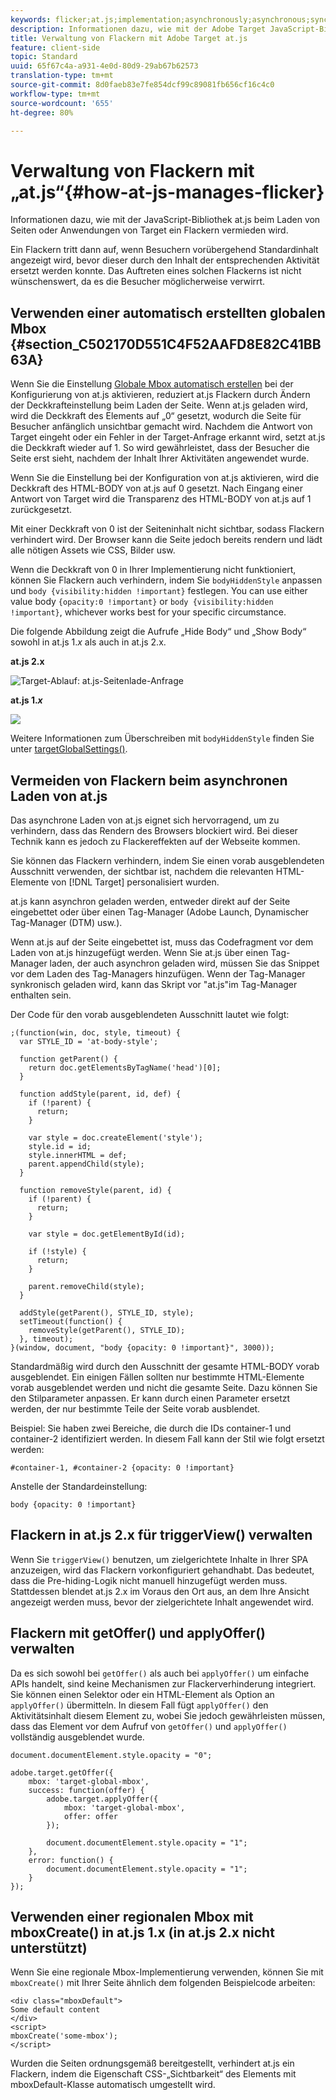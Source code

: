 ```yaml
---
keywords: flicker;at.js;implementation;asynchronously;asynchronous;synchronously;synchronous
description: Informationen dazu, wie mit der Adobe Target JavaScript-Bibliothek at.js beim Laden von Seiten oder Anwendungen von Target ein Flackern vermieden wird.
title: Verwaltung von Flackern mit Adobe Target at.js
feature: client-side
topic: Standard
uuid: 65f67c4a-a931-4e0d-80d9-29ab67b62573
translation-type: tm+mt
source-git-commit: 8d0faeb83e7fe854dcf99c89081fb656cf16c4c0
workflow-type: tm+mt
source-wordcount: '655'
ht-degree: 80%

---
```



# Verwaltung von Flackern mit „at.js“{#how-at-js-manages-flicker}

Informationen dazu, wie mit der JavaScript-Bibliothek at.js beim Laden von Seiten oder Anwendungen von Target ein Flackern vermieden wird.

Ein Flackern tritt dann auf, wenn Besuchern vorübergehend Standardinhalt angezeigt wird, bevor dieser durch den Inhalt der entsprechenden Aktivität ersetzt werden konnte. Das Auftreten eines solchen Flackerns ist nicht wünschenswert, da es die Besucher möglicherweise verwirrt.

## Verwenden einer automatisch erstellten globalen Mbox {#section_C502170D551C4F52AAFD8E82C41BB63A}

Wenn Sie die Einstellung [Globale Mbox automatisch erstellen](../../../c-implementing-target/c-implementing-target-for-client-side-web/t-mbox-download/c-understanding-global-mbox/understanding-global-mbox.md#concept_76AC0EC995A048238F3220F53773DB13) bei der Konfigurierung von at.js aktivieren, reduziert at.js Flackern durch Ändern der Deckkrafteinstellung beim Laden der Seite. Wenn at.js geladen wird, wird die Deckkraft des <body> Elements auf „0“ gesetzt, wodurch die Seite für Besucher anfänglich unsichtbar gemacht wird. Nachdem die Antwort von Target eingeht oder ein Fehler in der Target-Anfrage erkannt wird, setzt at.js die Deckkraft wieder auf 1. So wird gewährleistet, dass der Besucher die Seite erst sieht, nachdem der Inhalt Ihrer Aktivitäten angewendet wurde.

Wenn Sie die Einstellung bei der Konfiguration von at.js aktivieren, wird die Deckkraft des HTML-BODY von at.js auf 0 gesetzt. Nach Eingang einer Antwort von Target wird die Transparenz des HTML-BODY von at.js auf 1 zurückgesetzt.

Mit einer Deckkraft von 0 ist der Seiteninhalt nicht sichtbar, sodass Flackern verhindert wird. Der Browser kann die Seite jedoch bereits rendern und lädt alle nötigen Assets wie CSS, Bilder usw.

Wenn die Deckkraft von 0 in Ihrer Implementierung nicht funktioniert, können Sie Flackern auch verhindern, indem Sie `bodyHiddenStyle` anpassen und `body {visibility:hidden !important}` festlegen. You can use either value body `{opacity:0 !important}` or `body {visibility:hidden !important}`, whichever works best for your specific circumstance.

Die folgende Abbildung zeigt die Aufrufe „Hide Body“ und „Show Body“ sowohl in at.js 1.*x* als auch in at.js 2.x.

**at.js 2.x**

![Target-Ablauf: at.js-Seitenlade-Anfrage](/help/c-implementing-target/c-implementing-target-for-client-side-web/assets/atjs-20-flow-page-load-request.png)

**at.js 1.*x***

![](assets/target-flow2.png)

Weitere Informationen zum Überschreiben mit `bodyHiddenStyle` finden Sie unter [targetGlobalSettings()](/help/c-implementing-target/c-implementing-target-for-client-side-web/targetgobalsettings.md).

## Vermeiden von Flackern beim asynchronen Laden von at.js

Das asynchrone Laden von at.js eignet sich hervorragend, um zu verhindern, dass das Rendern des Browsers blockiert wird. Bei dieser Technik kann es jedoch zu Flackereffekten auf der Webseite kommen.

Sie können das Flackern verhindern, indem Sie einen vorab ausgeblendeten Ausschnitt verwenden, der sichtbar ist, nachdem die relevanten HTML-Elemente von [!DNL Target] personalisiert wurden. 

at.js kann asynchron geladen werden, entweder direkt auf der Seite eingebettet oder über einen Tag-Manager (Adobe Launch, Dynamischer Tag-Manager (DTM) usw.).

Wenn at.js auf der Seite eingebettet ist, muss das Codefragment vor dem Laden von at.js hinzugefügt werden. Wenn Sie at.js über einen Tag-Manager laden, der auch asynchron geladen wird, müssen Sie das Snippet vor dem Laden des Tag-Managers hinzufügen. Wenn der Tag-Manager synkronisch geladen wird, kann das Skript vor &quot;at.js&quot;im Tag-Manager enthalten sein.

Der Code für den vorab ausgeblendeten Ausschnitt lautet wie folgt:

```
;(function(win, doc, style, timeout) {
  var STYLE_ID = 'at-body-style';

  function getParent() {
    return doc.getElementsByTagName('head')[0];
  }

  function addStyle(parent, id, def) {
    if (!parent) {
      return;
    }

    var style = doc.createElement('style');
    style.id = id;
    style.innerHTML = def;
    parent.appendChild(style);
  }

  function removeStyle(parent, id) {
    if (!parent) {
      return;
    }

    var style = doc.getElementById(id);

    if (!style) {
      return;
    }

    parent.removeChild(style);
  }

  addStyle(getParent(), STYLE_ID, style);
  setTimeout(function() {
    removeStyle(getParent(), STYLE_ID);
  }, timeout);
}(window, document, "body {opacity: 0 !important}", 3000));
```

Standardmäßig wird durch den Ausschnitt der gesamte HTML-BODY vorab ausgeblendet. Ein einigen Fällen sollten nur bestimmte HTML-Elemente vorab ausgeblendet werden und nicht die gesamte Seite. Dazu können Sie den Stilparameter anpassen. Er kann durch einen Parameter ersetzt werden, der nur bestimmte Teile der Seite vorab ausblendet.

Beispiel: Sie haben zwei Bereiche, die durch die IDs container-1 und container-2 identifiziert werden. In diesem Fall kann der Stil wie folgt ersetzt werden:

```
#container-1, #container-2 {opacity: 0 !important}
```

Anstelle der Standardeinstellung:

```
body {opacity: 0 !important}
```

## Flackern in at.js 2.x für triggerView() verwalten

Wenn Sie `triggerView()` benutzen, um zielgerichtete Inhalte in Ihrer SPA anzuzeigen, wird das Flackern vorkonfiguriert gehandhabt. Das bedeutet, dass die Pre-hiding-Logik nicht manuell hinzugefügt werden muss. Stattdessen blendet at.js 2.x im Voraus den Ort aus, an dem Ihre Ansicht angezeigt werden muss, bevor der zielgerichtete Inhalt angewendet wird.

## Flackern mit getOffer() und applyOffer() verwalten

Da es sich sowohl bei `getOffer()` als auch bei `applyOffer()` um einfache APIs handelt, sind keine Mechanismen zur Flackerverhinderung integriert. Sie können einen Selektor oder ein HTML-Element als Option an `applyOffer()` übermitteln. In diesem Fall fügt `applyOffer()` den Aktivitätsinhalt diesem Element zu, wobei Sie jedoch gewährleisten müssen, dass das Element vor dem Aufruf von `getOffer()` und `applyOffer()` vollständig ausgeblendet wurde.

```
document.documentElement.style.opacity = "0";
 
adobe.target.getOffer({
    mbox: 'target-global-mbox',
    success: function(offer) {
        adobe.target.applyOffer({
            mbox: 'target-global-mbox',
            offer: offer
        });
 
        document.documentElement.style.opacity = "1";
    },
    error: function() {
        document.documentElement.style.opacity = "1";        
    }
});
```

## Verwenden einer regionalen Mbox mit mboxCreate() in at.js 1.x (in at.js 2.x nicht unterstützt)

Wenn Sie eine regionale Mbox-Implementierung verwenden, können Sie mit `mboxCreate()` mit Ihrer Seite ähnlich dem folgenden Beispielcode arbeiten:

```
<div class="mboxDefault">
Some default content
</div>
<script>
mboxCreate('some-mbox');
</script>
```

Wurden die Seiten ordnungsgemäß bereitgestellt, verhindert at.js ein Flackern, indem die Eigenschaft CSS-„Sichtbarkeit“ des Elements mit mboxDefault-Klasse automatisch umgestellt wird.